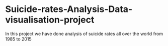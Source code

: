# Suicide-rates-Analysis-Data-visualisation-project
In this project we have done analysis of suicide rates all over the world from 1985 to 2015

